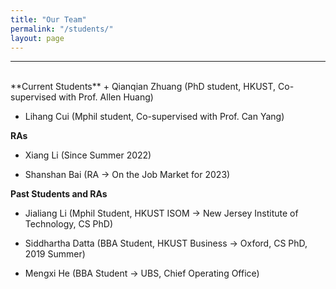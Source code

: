 ```yaml
---
title: "Our Team"
permalink: "/students/"
layout: page
---
```


* * *
<br>
**Current Students**
+ Qianqian Zhuang (PhD student, HKUST, Co-supervised with Prof. Allen Huang)

+ Lihang Cui (Mphil student, Co-supervised with Prof. Can Yang)


**RAs**

+ Xiang Li (Since Summer 2022)

+ Shanshan Bai (RA -> On the Job Market for 2023)

**Past Students and RAs** 

+ Jialiang Li (Mphil Student, HKUST ISOM -> New Jersey Institute of Technology, CS PhD)

+ Siddhartha Datta (BBA Student, HKUST Business -> Oxford, CS PhD, 2019 Summer)

+ Mengxi He (BBA Student -> UBS, Chief Operating Office)



